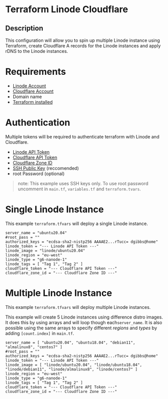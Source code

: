 
# Terraform Linode Cloudflare


## Description

This configuration will allow you to spin up multiple Linode instance using Terraform, create Cloudflare A records for the Linode instances and apply rDNS to the Linode instances.

# Requirements

* [Linode Account](https://linode.com)
* [Cloudflare Account](https://www.cloudflare.com/)
* Domain name
* [Terraform installed](https://learn.hashicorp.com/tutorials/terraform/install-cli)

# Authentication

Multiple tokens will be required to authenticate terraform with Linode and Cloudflare.

* [Linode API Token](https://www.linode.com/docs/guides/getting-started-with-the-linode-api/)
* [Cloudflare API Token](https://developers.cloudflare.com/api/tokens/create)
* [Cloudflare Zone ID](https://community.cloudflare.com/t/where-to-find-zone-id/132913)
* [SSH Public Key](https://www.linode.com/docs/guides/use-public-key-authentication-with-ssh) (reccomended)
* root Password (optional)

> note: This example uses SSH keys only. To use root password uncomment in `main.tf`, `variables.tf` and `terraform.tvars`.

# Single Linode Instance
This example `terraform.tfvars` will deploy a single Linode instance.
```
server_name = "ubuntu20.04"
#root_pass = ""
authorized_keys = "ecdsa-sha2-nistp256 AAAAE2...rTucc= dgibbs@home"
linode_token = "--- Linode API Token ---"
linode_image = "linode/ubuntu20.04"
linode_region = "eu-west"
linode_type = "g6-nanode-1"
linode_tags = [ "Tag 1", "Tag 2" ]
cloudflare_token = "--- Cloudflare API Token ---"
cloudflare_zone_id = "--- Cloudflare Zone ID ---"
```

# Multiple Linode Instance

This example `terraform.tfvars` will deploy multiple Linode instances.

This example will create 5 Linode instances using difference distro images. It does this by using arrays and will loop though each`server_name`. It is also possible using the same arrays to specify different *regions* and *types* by adding `[count.index]` in `main.tf`.
```
server_name = [ "ubuntu20.04", "ubuntu18.04", "debian11", "almalinux8", "centos7" ]
#root_pass = ""
authorized_keys = "ecdsa-sha2-nistp256 AAAAE2...rTucc= dgibbs@home"
linode_token = "--- Linode API Token ---"
linode_image = [ "linode/ubuntu20.04", "linode/ubuntu18.04", "linode/debian11", "linode/almalinux8", "linode/centos7" ]
linode_region = "eu-west"
linode_type = "g6-nanode-1"
linode_tags = [ "Tag 1", "Tag 2" ]
cloudflare_token = "--- Cloudflare API Token ---"
cloudflare_zone_id = "--- Cloudflare Zone ID ---"
```